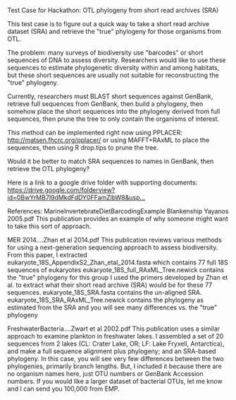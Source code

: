 Test Case for Hackathon: OTL phylogeny from short read archives (SRA)

This test case is to figure out a quick way to take a short read archive dataset (SRA) and retrieve the "true" phylogeny for those organisms from OTL.

The problem: many surveys of biodiversity use "barcodes" or short sequences of DNA to assess diversity. Researchers would like to use these sequences to estimate phylogenetic diversity within and among habitats, but these short sequences are usually not suitable for reconstructing the "true" phylogeny.

Currently, researchers must BLAST short sequences against GenBank, retrieve full sequences from GenBank, then build a phylogeny, then somehow place the short sequences into the phylogeny derived from full sequences, then prune the tree to only contain the organisms of interest.

This method can be implemented right now using PPLACER: http://matsen.fhcrc.org/pplacer/ or using MAFFT+RAxML to place the sequences, then using R drop.tips to prune the tree.

Would it be better to match SRA sequences to names in GenBank, then retrieve the OTL phylogeny?

Here is a link to a google drive folder with supporting documents:
https://drive.google.com/folderview?id=0BwYrMB7I9dMkdFdDY0FFamZlbW8&usp…

References:
MarineInvertebrateDietBarcodingExample Blankenship Yayanos 2005.pdf
This publication provides an example of why someone might want to take this sort of approach.

MER 2014....Zhan et al 2014.pdf
This publication reviews various methods for using a next-generation sequencing approach to assess biodiversity. From this paper, I extracted
eukaryote_18S_AppendixS2_Zhan_etal_2014.fasta which contains 77 full 18S sequences of eukaryotes
eukaryote_18S_full_RAxML_Tree.newick contains the "true" phylogeny for this group
I used the primers developed by Zhan et al. to extract what their short read archive (SRA) would be for these 77 sequences.
eukaryote_18S_SRA.fasta contains the un-aligned SRA.
eukaryote_18S_SRA_RAxML_Tree.newick contains the phylogeny as estimated from the SRA and you will see many differences vs. the "true" phylogeny

FreshwaterBacteria....Zwart et al 2002.pdf
This publication uses a similar approach to examine plankton in freshwater lakes.
I assembled a set of 20 sequences from 2 lakes (CL: Crater Lake, OR; LF: Lake Fryxell, Antarctica), and make a full sequence alignment plus phylogeny; and an SRA-based phylogeny. In this case, you will see very few differences between the two phylogenies, primarily branch lengths. But, I included it because there are no organism names here, just OTU numbers or GenBank Accession numbers. If you would like a larger dataset of bacterial OTUs, let me know and I can send you 100,000 from EMP.
